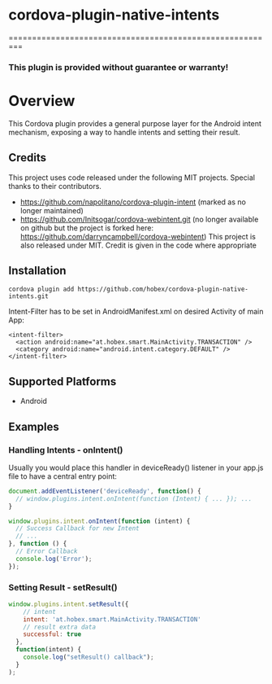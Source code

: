 # cordova-plugin-native-intents

=========================================================

### This plugin is provided without guarantee or warranty!

# Overview
This Cordova plugin provides a general purpose layer for the Android intent mechanism, exposing a way to handle intents and setting their result.

## Credits
This project uses code released under the following MIT projects. Special thanks to their contributors.
- https://github.com/napolitano/cordova-plugin-intent (marked as no longer maintained)
- https://github.com/Initsogar/cordova-webintent.git (no longer available on github but the project is forked here: https://github.com/darryncampbell/cordova-webintent)
This project is also released under MIT.  Credit is given in the code where appropriate

## Installation

    cordova plugin add https://github.com/hobex/cordova-plugin-native-intents.git

  Intent-Filter has to be set in AndroidManifest.xml on desired Activity of main App:


    <intent-filter>
      <action android:name="at.hobex.smart.MainActivity.TRANSACTION" />
      <category android:name="android.intent.category.DEFAULT" />
    </intent-filter>

## Supported Platforms
- Android

## Examples

### Handling Intents - onIntent()

Usually you would place this handler in deviceReady() listener in your app.js file to have a central entry point:

``` javascript
document.addEventListener('deviceReady', function() {
  // window.plugins.intent.onIntent(function (Intent) { ... }); ...
}
```

```javascript
window.plugins.intent.onIntent(function (intent) {
  // Success Callback for new Intent
  // ...
}, function () {
  // Error Callback
  console.log('Error');
});
```

### Setting Result - setResult()

```javascript
window.plugins.intent.setResult({
    // intent
    intent: 'at.hobex.smart.MainActivity.TRANSACTION'
    // result extra data
    successful: true
  },
  function(intent) {
    console.log("setResult() callback");
  }
);
```
